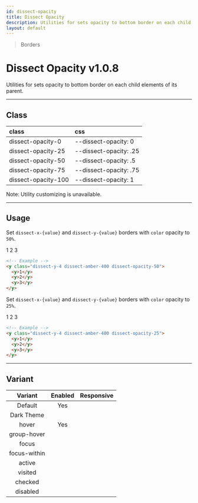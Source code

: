 ```yaml
---
id: dissect-opacity
title: Dissect Opacity
description: Utilities for sets opacity to bottom border on each child elements of its parent.
layout: default
---
```


> Borders

# Dissect Opacity <span class="ml-1 px-2 py-1 text-sm text-gray-600 (dark)text-charcoal-100 bg-gray-300 (dark)bg-gray-600">v1.0.8</span>

Utilities for sets opacity to bottom border on each child elements of its parent.

---

## Class

| <span class="px-3 py-1 text-white (dark)text-charcoal-100 bg-charcoal-100 (dark)bg-gray-600 rounded-full">class</span> | <span class="px-3 py-1 text-white (dark)text-charcoal-100 bg-charcoal-100 (dark)bg-gray-600 rounded-full">css</span> |
|:--|:--|
| dissect-opacity-0 | --dissect-opacity: 0 |
| dissect-opacity-25 | --dissect-opacity: .25 |
| dissect-opacity-50 | --dissect-opacity: .5 |
| dissect-opacity-75 | --dissect-opacity: .75 |
| dissect-opacity-100 | --dissect-opacity: 1 |

<y class="m-4 p-3 border-l-8 border-gray-600 text-sm text-gray-600 bg-gray-200 (dark)bg-gray-800">
  <span class="pr-1 font-semibold">
    Note:
  </span>
  Utility customizing is unavailable.
</y>

---

## Usage

Set `dissect-x-{value}` and `dissect-y-{value}` borders with `color` opacity to `50%`.

<y class="p-4 my-2 mx-auto max-w-sm bg-gray-400">
  <y class="dissect-y-4 dissect-amber-400 dissect-opacity-50 bg-gray-600">
    <y class="w-64 h-8 bg-gray-500 flex justify-center items-center text-gray-600">1</y>
    <y class="w-64 h-8 bg-gray-500 flex justify-center items-center text-gray-600">2</y>
    <y class="w-64 h-8 bg-gray-500 flex justify-center items-center text-gray-600">3</y>
  </y>
</y>

```html
<!-- Example -->
<y class="dissect-y-4 dissect-amber-400 dissect-opacity-50">
  <y>1</y>
  <y>2</y>
  <y>3</y>
</y>
```

Set `dissect-x-{value}` and `dissect-y-{value}` borders with `color` opacity to `25%`.

<y class="p-4 my-2 mx-auto max-w-sm bg-gray-400">
  <y class="dissect-y-4 dissect-amber-400 dissect-opacity-25 bg-gray-600">
    <y class="w-64 h-8 bg-gray-500 flex justify-center items-center text-gray-600">1</y>
    <y class="w-64 h-8 bg-gray-500 flex justify-center items-center text-gray-600">2</y>
    <y class="w-64 h-8 bg-gray-500 flex justify-center items-center text-gray-600">3</y>
  </y>
</y>

```html
<!-- Example -->
<y class="dissect-y-4 dissect-amber-400 dissect-opacity-25">
  <y>1</y>
  <y>2</y>
  <y>3</y>
</y>
```

---

## Variant

| <span class="font-semibold underline">Variant</span> | <span class="font-semibold underline">Enabled</span> | <span class="font-semibold underline">Responsive</span> |
|:-:|:-:|:-:|
| Default | Yes | |
| Dark Theme | | |
| hover| Yes | |
| group-hover | | |
| focus | | |
| focus-within | | |
| active | | |
| visited | | |
| checked | | |
| disabled | | |